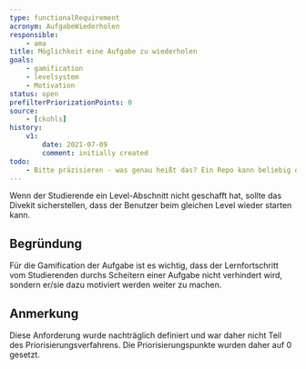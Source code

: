 ```yaml
---
type: functionalRequirement
acronym: AufgabeWiederholen
responsible:
    - ama
title: Möglichkeit eine Aufgabe zu wiederholen
goals:
    - gamification
    - levelsystem
    - Motivation
status: open
prefilterPriorizationPoints: 0
source:
    - [ckohls]
history:
    v1:
        date: 2021-07-09
        comment: initially created
todo:
    - Bitte präzisieren - was genau heißt das? Ein Repo kann beliebig oft gepusht werden, es gibt nur ein Zeitlimit. Das wird aber von den Betreuern gesetzt und nicht vom Tool. 
---
```


Wenn der Studierende ein Level-Abschnitt nicht geschafft hat, sollte das Divekit sicherstellen, dass der Benutzer beim gleichen Level wieder starten kann.


## Begründung 
Für die Gamification der Aufgabe ist es wichtig, dass der Lernfortschritt vom Studierenden durchs Scheitern einer Aufgabe nicht verhindert wird, sondern er/sie dazu motiviert werden weiter zu machen. 

## Anmerkung
Diese Anforderung wurde nachträglich definiert und war daher nicht Teil des Priorisierungsverfahrens. Die Priorisierungspunkte wurden daher auf 0 gesetzt.
